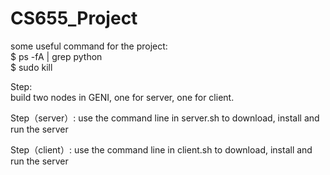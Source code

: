 # CS655_Project    

some useful command for the project:    
$ ps -fA | grep python    
$ sudo kill    

Step:    
build two nodes in GENI, one for server, one for client.    

Step（server）:
use the command line in server.sh to download, install and run the server    

Step（client）:
use the command line in client.sh to download, install and run the server    
